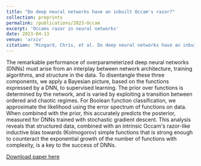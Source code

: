```yaml
---
title: "Do deep neural networks have an inbuilt Occam's razor?"
collection: preprints
permalink: /publications/2023-Occam
excerpt: 'Occams razor in neural networks'
date: 2023-04-13
venue: 'arxiv'
citation: 'Mingard, Chris, et al. Do deep neural networks have an inbuilt Occam's razor?. arXiv preprint arXiv:2304.06670 (2023).'
---
```


The remarkable performance of overparameterized deep neural networks (DNNs) must arise from an interplay between network 
architecture, training algorithms, and structure in the data. To disentangle these three components, we apply a Bayesian 
picture, based on the functions expressed by a DNN, to supervised learning. The prior over functions is determined by the 
network, and is varied by exploiting a transition between ordered and chaotic regimes. For Boolean function classification, 
we approximate the likelihood using the error spectrum of functions on data. When combined with the prior, this accurately 
predicts the posterior, measured for DNNs trained with stochastic gradient descent. This analysis reveals that structured 
data, combined with an intrinsic Occam's razor-like inductive bias towards (Kolmogorov) simple functions that is strong 
enough to counteract the exponential growth of the number of functions with complexity, is a key to the success of DNNs.


[Download paper here](http://c1510.github.io/files/Occam.pdf)
